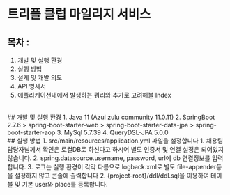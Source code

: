 # 트리플 클럽 마일리지 서비스
## 목차 : 
1. 개발 및 실행 환경
2. 실행 방법
3. 설계 및 개발 의도
4. API 명세서
5. 애플리케이션내에서 발생하는 쿼리와 추가로 고려해볼 Index
<br>
## 개발 및 실행 환경
1. Java 11 (Azul zulu community 11.0.11)
2. SpringBoot 2.7.6
   > spring-boot-starter-web  
   > spring-boot-starter-data-jpa  
   > spring-boot-starter-aop
3. MySql 5.7.39
4. QueryDSL-JPA 5.0.0
<br>
## 실행 방법
1. src/main/resources/application.yml 파일을 설정합니다
   1. 채용팀 담당자님께서 확인은 로컬DB로 하신다고 하시어 별도 인증서 및 연결 설정은 되어있지 않습니다.
   2. spring.datasource.username, password, url에 db 연결정보를 입력합니다.
   3. 로그는 실행 환경이 각각 다름으로 logback.xml로 별도 file-appender등을 설정하지 않고 콘솔에 출력합니다
2. {project-root}/ddl/ddl.sql을 이용하여 테이블 및 기본 user와 place를 등록합니다.
